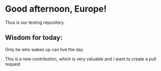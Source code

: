# Good afternoon, Europe!

Thus is our testing repository.


## Wisdom for today:
Only he who wakes up can live the day


This is a new contribution, which is very valuable and I want to create a pull request
